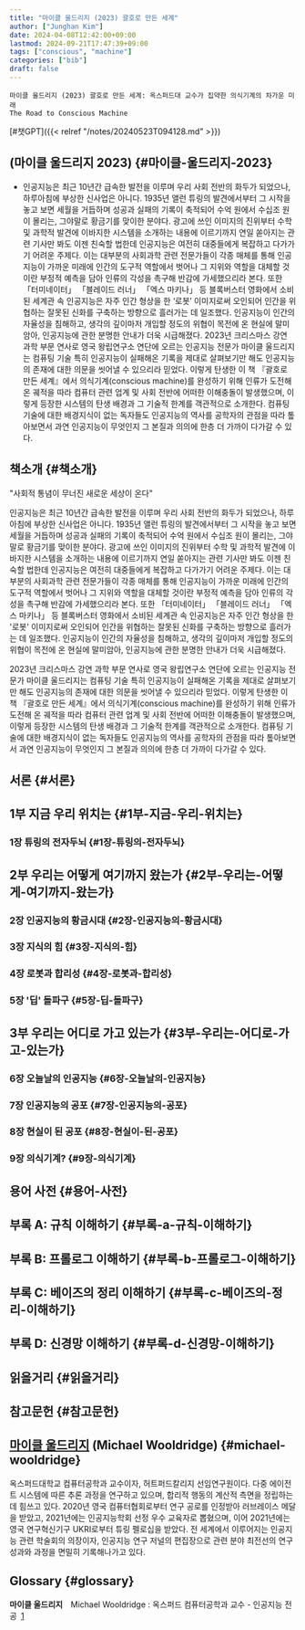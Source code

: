 ```yaml
---
title: "마이클 울드리지 (2023) 괄호로 만든 세계"
author: ["Junghan Kim"]
date: 2024-04-08T12:42:00+09:00
lastmod: 2024-09-21T17:47:39+09:00
tags: ["conscious", "machine"]
categories: ["bib"]
draft: false
---
```


```text
마이클 울드리지 (2023) 괄호로 만든 세계: 옥스퍼드대 교수가 집약한 의식기계의 차가운 미래
The Road to Conscious Machine
```

[#챗GPT]({{< relref "/notes/20240523T094128.md" >}})


## (마이클 울드리지 2023) {#마이클-울드리지-2023}

-   인공지능은 최근 10년간 급속한 발전을 이루며 우리 사회 전반의 화두가 되었으나, 하루아침에 부상한 신사업은 아니다. 1935년 앨런 튜링의 발견에서부터 그 시작을 놓고 보면 세월을 거듭하며 성공과 실패의 기록이 축적되어 수억 원에서 수십조 원이 몰리는, 그야말로 황금기를 맞이한 분야다. 광고에 쓰인 이미지의 진위부터 수학 및 과학적 발견에 이바지한 시스템을 소개하는 내용에 이르기까지 연일 쏟아지는 관련 기사만 봐도 이젠 친숙할 법한데 인공지능은 여전히 대중들에게 복잡하고 다가가기 어려운 주제다. 이는 대부분의 사회과학 관련 전문가들이 각종 매체를 통해 인공지능이 가까운 미래에 인간의 도구적 역할에서 벗어나 그 지위와 역할을 대체할 것이란 부정적 예측을 담아 인류의 각성을 촉구해 반감에 가세했으리라 본다. 또한 「터미네이터」 「블레이드 러너」 「엑스 마키나」 등 블록버스터 영화에서 소비된 세계관 속 인공지능은 자주 인간 형상을 한 ‘로봇’ 이미지로써 오인되어 인간을 위협하는 잘못된 신화를 구축하는 방향으로 흘러가는 데 일조했다. 인공지능이 인간의 자율성을 침해하고, 생각의 깊이마저 개입할 정도의 위협이 목전에 온 현실에 말미암아, 인공지능에 관한 분명한 안내가 더욱 시급해졌다. 2023년 크리스마스 강연 과학 부문 연사로 영국 왕립연구소 연단에 오르는 인공지능 전문가 마이클 울드리지는 컴퓨팅 기술 특히 인공지능이 실패해온 기록을 제대로 살펴보기만 해도 인공지능의 존재에 대한 의문을 씻어낼 수 있으리라 믿었다. 이렇게 탄생한 이 책 『괄호로 만든 세계』에서 의식기계(conscious machine)를 완성하기 위해 인류가 도전해 온 궤적을 따라 컴퓨터 관련 업계 및 사회 전반에 어떠한 이해충돌이 발생했으며, 이렇게 등장한 시스템의 탄생 배경과 그 기술적 한계를 객관적으로 소개한다. 컴퓨팅 기술에 대한 배경지식이 없는 독자들도 인공지능의 역사를 공학자의 관점을 따라 톺아보면서 과연 인공지능이 무엇인지 그 본질과 의의에 한층 더 가까이 다가갈 수 있다.


## 책소개 {#책소개}

"사회적 통념이 무너진 새로운 세상이 온다"

인공지능은 최근 10년간 급속한 발전을 이루며 우리 사회 전반의 화두가 되었으나, 하루아침에 부상한 신사업은 아니다. 1935년 앨런 튜링의 발견에서부터 그 시작을 놓고 보면 세월을 거듭하며 성공과 실패의 기록이 축적되어 수억 원에서 수십조 원이 몰리는, 그야말로 황금기를 맞이한 분야다. 광고에 쓰인 이미지의 진위부터 수학 및 과학적 발견에 이바지한 시스템을 소개하는 내용에 이르기까지 연일 쏟아지는 관련 기사만 봐도 이젠 친숙할 법한데 인공지능은 여전히 대중들에게 복잡하고 다가가기 어려운 주제다. 이는 대부분의 사회과학 관련 전문가들이 각종 매체를 통해 인공지능이 가까운 미래에 인간의 도구적 역할에서 벗어나 그 지위와 역할을 대체할 것이란 부정적 예측을 담아 인류의 각성을 촉구해 반감에 가세했으리라 본다. 또한 「터미네이터」 「블레이드 러너」 「엑스 마키나」 등 블록버스터 영화에서 소비된 세계관 속 인공지능은 자주 인간 형상을 한 '로봇' 이미지로써 오인되어 인간을 위협하는 잘못된 신화를 구축하는 방향으로 흘러가는 데 일조했다. 인공지능이 인간의 자율성을 침해하고, 생각의 깊이마저 개입할 정도의 위협이 목전에 온 현실에 말미암아, 인공지능에 관한 분명한 안내가 더욱 시급해졌다.

2023년 크리스마스 강연 과학 부문 연사로 영국 왕립연구소 연단에 오르는 인공지능 전문가 마이클 울드리지는 컴퓨팅 기술 특히 인공지능이 실패해온 기록을 제대로 살펴보기만 해도 인공지능의 존재에 대한 의문을 씻어낼 수 있으리라 믿었다. 이렇게 탄생한 이 책 『괄호로 만든 세계』에서 의식기계(conscious machine)를 완성하기 위해 인류가 도전해 온 궤적을 따라 컴퓨터 관련 업계 및 사회 전반에 어떠한 이해충돌이 발생했으며, 이렇게 등장한 시스템의 탄생 배경과 그 기술적 한계를 객관적으로 소개한다. 컴퓨팅 기술에 대한 배경지식이 없는 독자들도 인공지능의 역사를 공학자의 관점을 따라 톺아보면서 과연 인공지능이 무엇인지 그 본질과 의의에 한층 더 가까이 다가갈 수 있다.


## 서론 {#서론}


## 1부 지금 우리 위치는 {#1부-지금-우리-위치는}


### 1장 튜링의 전자두뇌 {#1장-튜링의-전자두뇌}


## 2부 우리는 어떻게 여기까지 왔는가 {#2부-우리는-어떻게-여기까지-왔는가}


### 2장 인공지능의 황금시대 {#2장-인공지능의-황금시대}


### 3장 지식의 힘 {#3장-지식의-힘}


### 4장 로봇과 합리성 {#4장-로봇과-합리성}


### 5장 '딥' 돌파구 {#5장-딥-돌파구}


## 3부 우리는 어디로 가고 있는가 {#3부-우리는-어디로-가고-있는가}


### 6장 오늘날의 인공지능 {#6장-오늘날의-인공지능}


### 7장 인공지능의 공포 {#7장-인공지능의-공포}


### 8장 현실이 된 공포 {#8장-현실이-된-공포}


### 9장 의식기계? {#9장-의식기계}


## 용어 사전 {#용어-사전}


## 부록 A: 규칙 이해하기 {#부록-a-규칙-이해하기}


## 부록 B: 프롤로그 이해하기 {#부록-b-프롤로그-이해하기}


## 부록 C: 베이즈의 정리 이해하기 {#부록-c-베이즈의-정리-이해하기}


## 부록 D: 신경망 이해하기 {#부록-d-신경망-이해하기}


## 읽을거리 {#읽을거리}


## 참고문헌 {#참고문헌}


## <a class="org-gls" href="#gls.1" id="glsr.1.1">마이클 울드리지</a> (Michael Wooldridge) {#michael-wooldridge}

옥스퍼드대학교 컴퓨터공학과 교수이자, 허트퍼드칼리지 선임연구원이다. 다중 에이전트 시스템에 따른 추론 과정을 연구하고 있으며, 합리적 행동의 계산적 측면을 정립하는 데 힘쓰고 있다. 2020년 영국 컴퓨터협회로부터 연구 공로를 인정받아 러브레이스 메달을 받았고, 2021년에는 인공지능학회 선정 우수 교육자로 뽑혔으며, 이어 2021년에는 영국 연구혁신기구 UKRI로부터 튜링 펠로십을 받았다. 전 세계에서 이루어지는 인공지능 관련 학술회의 의장이자, 인공지능 연구 저널의 편집장으로 관련 분야 최전선의 연구 성과와 과정을 면밀히 기록해나가고 있다.


## Glossary {#glossary}

**<span class="org-glsdef" id="gls.7">마이클 울드리지</span>**&emsp;Michael Wooldridge : 옥스퍼드 컴퓨터공학과 교수 - 인공지능 전공&ensp;<a class="org-glsdef" href="#glsr.1.1">1</a>
